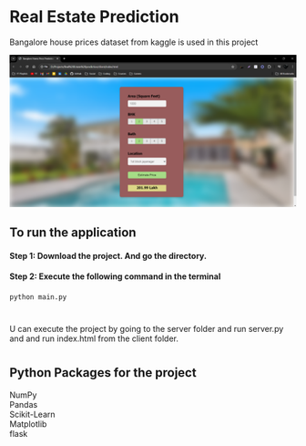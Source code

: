 # Real Estate Prediction

Bangalore house prices dataset from kaggle is used in this project

![](./docs/Screenshot.png)

## To run the application
#### Step 1: Download the project. And go the directory.
#### Step 2: Execute the following command in the terminal
```bash
python main.py
```


#
U can execute the project by going to the server folder and run server.py and and run index.html from the client folder.
#

## Python Packages for the project

NumPy\
Pandas\
Scikit-Learn\
Matplotlib\
flask